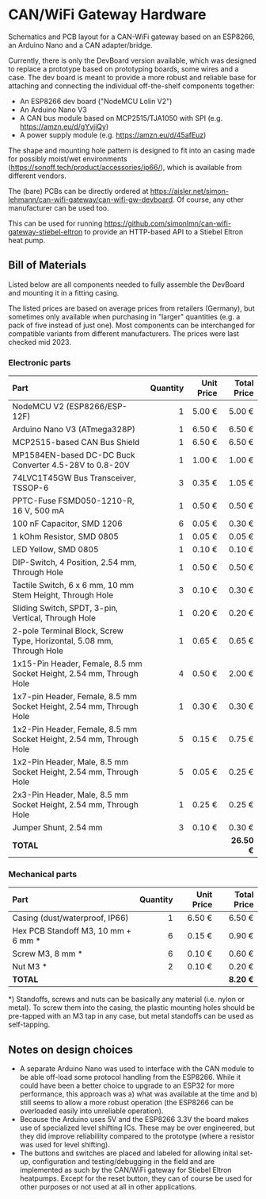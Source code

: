 # CAN/WiFi Gateway Hardware
Schematics and PCB layout for a CAN-WiFi gateway based on an ESP8266, an Arduino Nano and a CAN adapter/bridge.

Currently, there is only the DevBoard version available, which was designed to replace a prototype based on prototyping boards, some wires and a case. The dev board is meant to provide a more robust and reliable base for attaching and connecting the individual off-the-shelf components together:

 * An ESP8266 dev board ("NodeMCU Lolin V2")
 * An Arduino Nano V3
 * A CAN bus module based on MCP2515/TJA1050 with SPI (e.g. https://amzn.eu/d/gYvjiQy)
 * A power supply module (e.g. https://amzn.eu/d/45afEuz)

The shape and mounting hole pattern is designed to fit into an casing made for possibly moist/wet environments (https://sonoff.tech/product/accessories/ip66/), which is available from different vendors.

The (bare) PCBs can be directly ordered at https://aisler.net/simon-lehmann/can-wifi-gateway/can-wifi-gw-devboard. Of course, any other manufacturer can be used too.

This can be used for running https://github.com/simonlmn/can-wifi-gateway-stiebel-eltron to provide an HTTP-based API to a Stiebel Eltron heat pump.

## Bill of Materials

Listed below are all components needed to fully assemble the DevBoard and mounting it in a fitting casing.

The listed prices are based on average prices from retailers (Germany), but sometimes only available when purchasing in "larger" quantities (e.g. a pack of five instead of just one). Most components can be interchanged for compatible variants from different manufacturers. The prices were last checked mid 2023.

### Electronic parts

| Part                                                                            | Quantity | Unit Price | Total Price |
| :------------------------------------------------------------------------------ | -------: | ---------: | ----------: |
| NodeMCU V2 (ESP8266/ESP-12F)                                                    |        1 |     5.00 € |      5.00 € |
| Arduino Nano V3 (ATmega328P)                                                    |        1 |     6.50 € |      6.50 € |
| MCP2515-based CAN Bus Shield                                                    |        1 |     6.50 € |      6.50 € |
| MP1584EN-based DC-DC Buck Converter 4.5-28V to 0.8-20V                          |        1 |     1.00 € |      1.00 € |
| 74LVC1T45GW Bus Transceiver, TSSOP-6                                            |        3 |     0.35 € |      1.05 € |
| PPTC-Fuse FSMD050-1210-R, 16 V, 500 mA                                          |        1 |     0.50 € |      0.50 € |
| 100 nF Capacitor, SMD 1206                                                      |        6 |     0.05 € |      0.30 € |
| 1 kOhm Resistor, SMD 0805                                                       |        1 |     0.05 € |      0.05 € |
| LED Yellow, SMD 0805                                                            |        1 |     0.10 € |      0.10 € |
| DIP-Switch, 4 Position, 2.54 mm, Through Hole                                   |        1 |     0.50 € |      0.50 € |
| Tactile Switch, 6 x 6 mm, 10 mm Stem Height, Through Hole                       |        3 |     0.10 € |      0.30 € |
| Sliding Switch, SPDT, 3-pin, Vertical, Through Hole                             |        1 |     0.20 € |      0.20 € |
| 2-pole Terminal Block, Screw Type, Horizontal, 5.08 mm, Through Hole            |        1 |     0.65 € |      0.65 € |
| 1x15-Pin Header, Female, 8.5 mm Socket Height, 2.54 mm, Through Hole            |        4 |     0.50 € |      2.00 € |
| 1x7-pin Header, Female, 8.5 mm Socket Height, 2.54 mm, Through Hole             |        1 |     0.30 € |      0.30 € |
| 1x2-Pin Header, Female, 8.5 mm Socket Height, 2.54 mm, Through Hole             |        5 |     0.15 € |      0.75 € |
| 1x2-Pin Header, Male, 8.5 mm Socket Height, 2.54 mm, Through Hole               |        5 |     0.05 € |      0.25 € |
| 2x3-Pin Header, Male, 8.5 mm Socket Height, 2.54 mm, Through Hole               |        1 |     0.25 € |      0.25 € |
| Jumper Shunt, 2.54 mm                                                           |        3 |     0.10 € |      0.30 € |
| __TOTAL__                                                                       |          |            | __26.50 €__ |

### Mechanical parts

| Part                                 | Quantity | Unit Price | Total Price |
| :----------------------------------- | -------: | ---------: | ----------: |
| Casing (dust/waterproof, IP66)       |        1 |     6.50 € |      6.50 € |
| Hex PCB Standoff M3, 10 mm + 6 mm  * |        6 |     0.15 € |      0.90 € |
| Screw M3, 8 mm                     * |        6 |     0.10 € |      0.60 € |
| Nut M3                             * |        2 |     0.10 € |      0.20 € |
| __TOTAL__                            |          |            |  __8.20 €__ |

*) Standoffs, screws and nuts can be basically any material (i.e. nylon or metal). To screw them into the casing, the plastic mounting holes should be pre-tapped with an M3 tap in any case, but metal standoffs can be used as self-tapping.

## Notes on design choices

 * A separate Arduino Nano was used to interface with the CAN module to be able off-load some protocol handling from the ESP8266. While it could have been a better choice to upgrade to an ESP32 for more performance, this approach was a) what was available at the time and b) still seems to allow a more robust operation (the ESP8266 can be overloaded easily into unreliable operation).
 * Because the Arduino uses 5V and the ESP8266 3.3V the board makes use of specialized level shifting ICs. These may be over engineered, but they did  improve reliabililty compared to the prototype (where a resistor was used for level shifting).
 * The buttons and switches are placed and labeled for allowing inital set-up, configuration and testing/debugging in the field and are implemented as such by the CAN/WiFi gateway for Stiebel Eltron heatpumps. Except for the reset button, they can of course be used for other purposes or not used at all in other applications.
